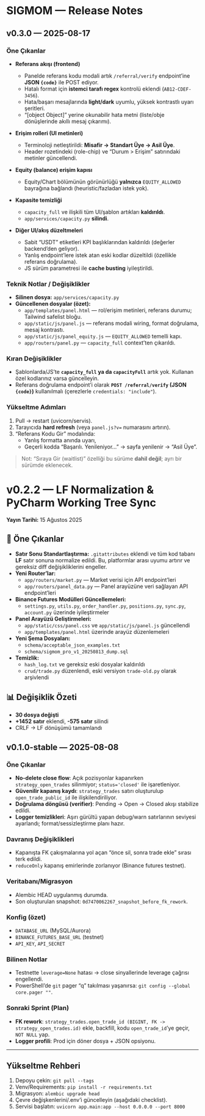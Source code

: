 # SIGMOM — Release Notes

## v0.3.0 — 2025-08-17

### Öne Çıkanlar
- **Referans akışı (frontend)**
  - Panelde referans kodu modali artık `/referral/verify` endpoint’ine **JSON `{code}`** ile POST ediyor.
  - Hatalı format için **istemci tarafı regex** kontrolü eklendi (`AB12-CDEF-3456`).
  - Hata/başarı mesajlarında **light/dark** uyumlu, yüksek kontrastlı uyarı şeritleri.
  - “[object Object]” yerine okunabilir hata metni (liste/obje dönüşlerinde akıllı mesaj çıkarımı).

- **Erişim rolleri (UI metinleri)**
  - Terminoloji netleştirildi: **Misafir → Standart Üye → Asil Üye**.
  - Header rozetindeki (role-chip) ve “Durum > Erişim” satırındaki metinler güncellendi.

- **Equity (balance) erişim kapısı**
  - Equity/Chart bölümünün görünürlüğü **yalnızca** `EQUITY_ALLOWED` bayrağına bağlandı (heuristic/fazladan istek yok).

- **Kapasite temizliği**
  - `capacity_full` ve ilişkili tüm UI/şablon artıkları **kaldırıldı**.
  - `app/services/capacity.py` **silindi**.

- **Diğer UI/akış düzeltmeleri**
  - Sabit “USDT” etiketleri KPI başlıklarından kaldırıldı (değerler backend’den geliyor).
  - Yanlış endpoint’lere istek atan eski kodlar düzeltildi (özellikle referans doğrulama).
  - JS sürüm parametresi ile **cache busting** iyileştirildi.

### Teknik Notlar / Değişiklikler
- **Silinen dosya:** `app/services/capacity.py`
- **Güncellenen dosyalar (özet):**
  - `app/templates/panel.html` — rol/erişim metinleri, referans durumu; Tailwind safelist bloğu.
  - `app/static/js/panel.js` — referans modali wiring, format doğrulama, mesaj kontrastı.
  - `app/static/js/panel_equity.js` — `EQUITY_ALLOWED` temelli kapı.
  - `app/routers/panel.py` — `capacity_full` context’ten çıkarıldı.

### Kıran Değişiklikler
- Şablonlarda/JS’te **`capacity_full` ya da `capacityFull`** artık yok. Kullanan özel kodlarınız varsa güncelleyin.
- Referans doğrulama endpoint’i olarak **`POST /referral/verify` (JSON `{code}`)** kullanılmalı (çerezlerle `credentials: "include"`).

### Yükseltme Adımları
1. Pull → restart (uvicorn/servis).
2. Tarayıcıda **hard refresh** (veya `panel.js?v=` numarasını artırın).
3. “Referans Kodu Gir” modalında:
   - Yanlış formatta anında uyarı,
   - Geçerli kodda “Başarılı. Yenileniyor…” → sayfa yenilenir → “Asil Üye”.

> Not: “Sıraya Gir (waitlist)” özelliği bu sürüme **dahil değil**; ayrı bir sürümde eklenecek.


# v0.2.2 — LF Normalization & PyCharm Working Tree Sync
**Yayın Tarihi:** 15 Ağustos 2025

## 🚀 Öne Çıkanlar
- **Satır Sonu Standartlaştırma:**
  `.gitattributes` eklendi ve tüm kod tabanı **LF** satır sonuna normalize edildi.
  Bu, platformlar arası uyumu artırır ve gereksiz diff değişikliklerini engeller.
- **Yeni Router’lar:**
  - `app/routers/market.py` — Market verisi için API endpoint’leri
  - `app/routers/panel_data.py` — Panel arayüzüne veri sağlayan API endpoint’leri
- **Binance Futures Modülleri Güncellemeleri:**
  - `settings.py`, `utils.py`, `order_handler.py`, `positions.py`, `sync.py`, `account.py` üzerinde iyileştirmeler
- **Panel Arayüzü Geliştirmeleri:**
  - `app/static/css/panel.css` ve `app/static/js/panel.js` güncellendi
  - `app/templates/panel.html` üzerinde arayüz düzenlemeleri
- **Yeni Şema Dosyaları:**
  - `schema/acceptable_json_examples.txt`
  - `schema/sigmom_pro_v1_20250813_dump.sql`
- **Temizlik:**
  - `hash_log.txt` ve gereksiz eski dosyalar kaldırıldı
  - `crud/trade.py` düzenlendi, eski versiyon `trade-old.py` olarak arşivlendi

## 📊 Değişiklik Özeti
- **30 dosya değişti**
- **+1452 satır** eklendi, **-575 satır** silindi
- CRLF → LF dönüşümü tamamlandı


## v0.1.0-stable — 2025-08-08

### Öne Çıkanlar
- **No-delete close flow**: Açık pozisyonlar kapanırken `strategy_open_trades` silinmiyor; `status='closed'` ile işaretleniyor.
- **Güvenilir kapanış kaydı**: `strategy_trades` satırı oluşturulup `open_trade_public_id` ile ilişkilendiriliyor.
- **Doğrulama döngüsü (verifier)**: Pending → Open → Closed akışı stabilize edildi.
- **Logger temizlikleri**: Aşırı gürültü yapan debug/warn satırlarının seviyesi ayarlandı; format/sessizleştirme planı hazır.

### Davranış Değişiklikleri
- Kapanışta FK çakışmalarına yol açan “önce sil, sonra trade ekle” sırası terk edildi.
- `reduceOnly` kapanış emirlerinde zorlanıyor (Binance futures testnet).

### Veritabanı/Migrasyon
- Alembic HEAD uygulanmış durumda.
- Son oluşturulan snapshot: `0d7470062267_snapshot_before_fk_rework`.

### Konfig (özet)
- `DATABASE_URL` (MySQL/Aurora)
- `BINANCE_FUTURES_BASE_URL` (testnet)
- `API_KEY`, `API_SECRET`

### Bilinen Notlar
- Testnette `leverage=None` hatası → close sinyallerinde leverage çağrısı engellendi.
- PowerShell’de `git` pager “q” takılması yaşanırsa: `git config --global core.pager ""`.

### Sonraki Sprint (Plan)
- **FK rework**: `strategy_trades.open_trade_id (BIGINT, FK -> strategy_open_trades.id)` ekle, backfill, kodu `open_trade_id`’ye geçir, `NOT NULL` yap.
- **Logger profili**: Prod için döner dosya + JSON opsiyonu.

---

## Yükseltme Rehberi
1. Depoyu çekin: `git pull --tags`
2. Venv/Requirements: `pip install -r requirements.txt`
3. Migrasyon: `alembic upgrade head`
4. Çevre değişkenlerini/.env’i güncelleyin (aşağıdaki checklist).
5. Servisi başlatın: `uvicorn app.main:app --host 0.0.0.0 --port 8000`
